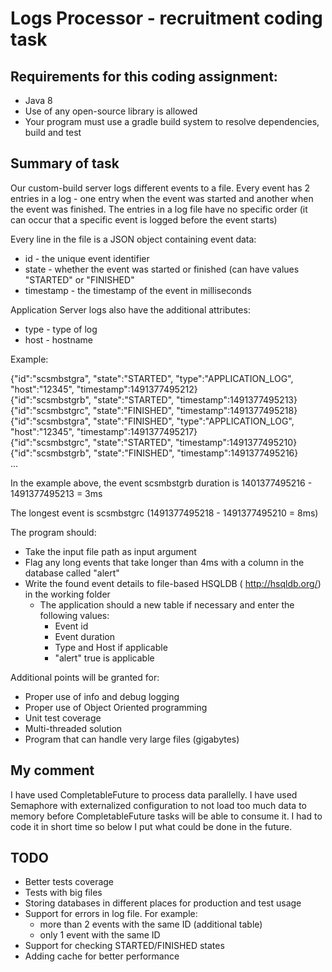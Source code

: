 # Logs Processor - recruitment coding task

## Requirements for this coding assignment:
- Java 8
- Use of any open-source library is allowed
- Your program must use a gradle build system to resolve dependencies, build and test

## Summary of task
Our custom-build server logs different events to a file. Every event has 2 entries in a log - one entry when the event was started and another when
the event was finished. The entries in a log file have no specific order (it can occur that a specific event is logged before the event starts)

Every line in the file is a JSON object containing event data:
- id - the unique event identifier
- state - whether the event was started or finished (can have values "STARTED" or "FINISHED"
- timestamp - the timestamp of the event in milliseconds

Application Server logs also have the additional attributes:
- type - type of log
- host - hostname

Example:

{"id":"scsmbstgra", "state":"STARTED", "type":"APPLICATION_LOG", "host":"12345", "timestamp":1491377495212}  
{"id":"scsmbstgrb", "state":"STARTED", "timestamp":1491377495213}  
{"id":"scsmbstgrc", "state":"FINISHED", "timestamp":1491377495218}  
{"id":"scsmbstgra", "state":"FINISHED", "type":"APPLICATION_LOG", "host":"12345", "timestamp":1491377495217}  
{"id":"scsmbstgrc", "state":"STARTED", "timestamp":1491377495210}  
{"id":"scsmbstgrb", "state":"FINISHED", "timestamp":1491377495216}  
...

In the example above, the event scsmbstgrb duration is 1401377495216 - 1491377495213 = 3ms

The longest event is scsmbstgrc (1491377495218 - 1491377495210 = 8ms)

The program should:
- Take the input file path as input argument
- Flag any long events that take longer than 4ms with a column in the database called "alert"
- Write the found event details to file-based HSQLDB ( http://hsqldb.org/) in the working folder
  - The application should a new table if necessary and enter the following values:
    - Event id
    - Event duration
    - Type and Host if applicable
    - "alert" true is applicable

Additional points will be granted for:
- Proper use of info and debug logging
- Proper use of Object Oriented programming
- Unit test coverage
- Multi-threaded solution
- Program that can handle very large files (gigabytes)

## My comment

I have used CompletableFuture to process data parallelly. I have used Semaphore with externalized configuration 
to not load too much data to memory before CompletableFuture tasks will be able to consume it.
I had to code it in short time so below I put what could be done in the future.

## TODO
- Better tests coverage
- Tests with big files
- Storing databases in different places for production and test usage
- Support for errors in log file. For example:
  - more than 2 events with the same ID (additional table)
  - only 1 event with the same ID
- Support for checking STARTED/FINISHED states
- Adding cache for better performance